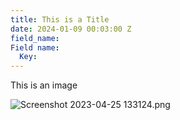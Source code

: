 ```yaml
---
title: This is a Title
date: 2024-01-09 00:03:00 Z
field_name: 
Field name:
  Key: 
---
```


This is an image

![Screenshot 2023-04-25 133124.png](/uploads/Screenshot%202023-04-25%20133124.png)